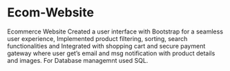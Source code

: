# Ecom-Website
Ecommerce Website
Created a user interface with Bootstrap for a seamless user experience, Implemented product filtering, sorting, search functionalities and Integrated with shopping cart and secure payment gateway where user get’s email and msg notification with product details and images.
For Database managemnt used SQL.
